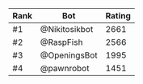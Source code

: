 Rank|Bot|Rating
---|---|---
#1|@Nikitosikbot|2661
#2|@RaspFish|2566
#3|@OpeningsBot|1995
#4|@pawnrobot|1451
